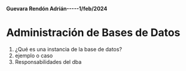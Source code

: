 **Guevara Rendón Adrián-----1/feb/2024**

# Administración de Bases de Datos
1. ¿Qué es una instancia de la base de datos?
2. ejemplo o caso
3. Responsabilidades del dba

